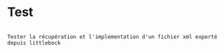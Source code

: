 # Test

```{note}

Tester la récupération et l'implementation d'un fichier xml exporté depuis littlebock

```

